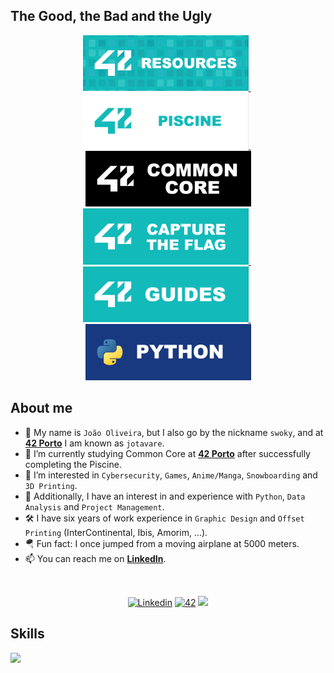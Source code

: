 <!---
DESCRIPTION
--->
## The Good, the Bad and the Ugly
<p float="left" align="center">
  <a href="https://github.com/jotavare/42-resources">
    <img src="https://github.com/jotavare/jotavare/blob/main/42/banner/square/42_resources_new.png" width="265"/>
  </a>
  &nbsp;
  <a href="https://github.com/jotavare/42-piscine">
    <img src="https://github.com/jotavare/jotavare/blob/main/42/banner/square/42_piscine_new.png" width="265"/>
  </a>
  &nbsp;
  <a href="https://github.com/jotavare/42-common-core">
    <img src="https://github.com/jotavare/jotavare/blob/main/42/banner/square/42_common_core_new.png" width="265"/>
  </a>
  <a href="https://github.com/jotavare/42-ctf">
    <img src="https://github.com/jotavare/jotavare/blob/main/42/banner/square/42_capture_the_flag_new.png" width="265"/>
  </a>
  &nbsp;
  <a href="https://github.com/jotavare/guides">
    <img src="https://github.com/jotavare/jotavare/blob/main/42/banner/square/42_guides_new.png" width="265"/>
  </a>
  &nbsp;
  <a href="https://github.com/jotavare/100-days-of-code-in-python">
    <img src="https://github.com/jotavare/jotavare/blob/main/42/banner/square/python_new.png" width="265"/>
  </a>
</p>

## About me

- 👋 My name is `João Oliveira`, but I also go by the nickname `swoky`, and at [**42 Porto**](https://www.42porto.com) I am known as `jotavare`.
- 🌱 I’m currently studying Common Core at [**42 Porto**](https://www.42porto.com) after successfully completing the Piscine.
- 👀 I’m interested in `Cybersecurity`, `Games`, `Anime/Manga`, `Snowboarding` and `3D Printing`.
- 🚀 Additionally, I have an interest in and experience with `Python`, `Data Analysis` and `Project Management`.
- 🛠️ I have six years of work experience in `Graphic Design` and `Offset Printing` (InterContinental, Ibis, Amorim, ...).
- 🪂 Fun fact: I once jumped from a moving airplane at 5000 meters.
- 📫 You can reach me on [**LinkedIn**](https://www.linkedin.com/in/joaoptoliveira/).

<!---
SMALL ICONS
--->
<br/>
<p align="center">
<a href='https://www.linkedin.com/in/joaoptoliveira' target="_blank"><img alt='Linkedin' src='https://img.shields.io/badge/LinkedIn-100000?style=flat-square&logo=Linkedin&logoColor=white&labelColor=0A66C2&color=0A66C2'/></a>
</a>
<a href='https://profile.intra.42.fr/users/jotavare' target="_blank"><img alt='42' src='https://img.shields.io/badge/Porto-100000?style=flat-square&logo=42&logoColor=white&labelColor=000000&color=000000'/></a>
</a>
<img src="https://komarev.com/ghpvc/?username=jotavare&style=flat-square&color=blue"></a>
</a>
</p>

<!---
BIG ICONS
--->
## Skills
<p align="left">
  <a href="https://skillicons.dev">
    <img src="https://skillicons.dev/icons?i=c,html,css,python,git,github,bash,linux,vim,vscode,ai,ps,sketchup,markdown,wordpress" />
  </a>
</p>

<!---
jotavare/jotavare is a ✨ special ✨ repository because its `README.md` (this file) appears on your GitHub profile.
You can click the Preview link to take a look at your changes.
--->
